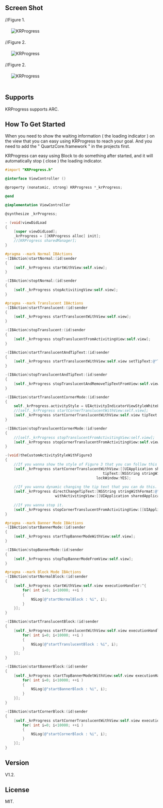 ## Screen Shot

//Figure 1.
<br />
<img src="https://dl.dropbox.com/u/83663874/GitHubs/KRProgress-1.png" alt="KRProgress" title="KRProgress" style="margin: 20px;" class="center" />
<br />
//Figure 2.
<br />
<img src="https://dl.dropbox.com/u/83663874/GitHubs/KRProgress-2.png" alt="KRProgress" title="KRProgress" style="margin: 20px;" class="center" />
<br />
//Figure 2.
<br />
<img src="https://dl.dropbox.com/u/83663874/GitHubs/KRProgress-3.png" alt="KRProgress" title="KRProgress" style="margin: 20px;" class="center" />

## Supports

KRProgress supports ARC.

## How To Get Started

When you need to show the waiting information ( the loading indicator ) on the view that you can easy using KRProgress to reach your goal. And you need to add the " QuartzCore.framework " in the projects first.

KRProgress can easy using Block to do something after started, and it will automatically stop ( close ) the loading indicator.

``` objective-c
#import "KRProgress.h"

@interface ViewController ()

@property (nonatomic, strong) KRProgress *_krProgress;

@end

@implementation ViewController

@synthesize _krProgress;

- (void)viewDidLoad
{
    [super viewDidLoad];
    _krProgress = [[KRProgress alloc] init];
    //[KRProgress sharedManager];
}

#pragma --mark Normal IBActions
-(IBAction)startNormal:(id)sender
{
    [self._krProgress startWithView:self.view];
}

-(IBAction)stoptNormal:(id)sender
{
    [self._krProgress stopActivitingView:self.view];
}

#pragma --mark Translucent IBActions
-(IBAction)startTranslucent:(id)sender
{
    [self._krProgress startTranslucentWithView:self.view];
}

-(IBAction)stopTranslucent:(id)sender
{
    [self._krProgress stopTranslucentFromActivitingView:self.view];
}

-(IBAction)startTranslucentAndTipText:(id)sender
{
    [self._krProgress startTranslucentWithView:self.view setTipText:@"Test Loading ..."];
}

-(IBAction)stopTranslucentAndTipText:(id)sender
{
    [self._krProgress stopTranslucentAndRemoveTipTextFromView:self.view];
}

-(IBAction)startTranslucentCornerMode:(id)sender
{
    self._krProgress.activityStyle = UIActivityIndicatorViewStyleWhiteLarge;
    //[self._krProgress startCornerTranslucentWithView:self.view];
    [self._krProgress startCornerTranslucentWithView:self.view tipText:@"100.0 %" lockWindow:YES];
}

-(IBAction)stopTranslucentCornerMode:(id)sender
{
    //[self._krProgress stopTranslucentFromActivitingView:self.view];
    [self._krProgress stopCornerTranslucentFromActivitingView:self.view];
}

-(void)theCustomActivityStyleWithFigure3
{
    //If you wanna show the style of Figure 3 that you can follow this method.
    [self._krProgress startCornerTranslucentWithView:[[UIApplication sharedApplication] keyWindow]
                                             tipText:[NSString stringWithFormat:@"%.2f%%", 50.0f]
                                          lockWindow:YES];
    
    //If you wanna dynamic changing the tip text that you can do this.
    [self._krProgress directChangeTipText:[NSString stringWithFormat:@"%.2f%%", 100.0f]
                       withActivitingView:[[UIApplication sharedApplication] keyWindow]];
    
    //If you wanna stop it.
    [self._krProgress stopCornerTranslucentFromActivitingView:[[UIApplication sharedApplication] keyWindow]];
}

#pragma --mark Banner Mode IBActions
-(IBAction)startBannerMode:(id)sender
{
    [self._krProgress startTopBannerModeWithView:self.view];
}

-(IBAction)stopBannerMode:(id)sender
{
    [self._krProgress stopTopBannerModeFromView:self.view];
}

#pragma --mark Block Mode IBActions
-(IBAction)startNormalBlock:(id)sender
{
    [self._krProgress startWithView:self.view executionHandler:^{
        for( int i=0; i<10000; ++i )
        {
            NSLog(@"startNormalBlock : %i", i);
        }
    }];
}

-(IBAction)startTranslucentBlock:(id)sender
{
    [self._krProgress startTranslucentWithView:self.view executionHandler:^{
        for( int i=0; i<10000; ++i )
        {
            NSLog(@"startTranslucentBlock : %i", i);
        }
    }];
}

-(IBAction)startBannerBlock:(id)sender
{
    [self._krProgress startTopBannerModetWithView:self.view executionHandler:^{
        for( int i=0; i<10000; ++i )
        {
            NSLog(@"startBannerBlock : %i", i);
        }
    }];
}

-(IBAction)startCornerBlock:(id)sender
{
    [self._krProgress startCornerTranslucentWithView:self.view executionHandler:^{
        for( int i=0; i<10000; ++i )
        {
            NSLog(@"startCornerBlock : %i", i);
        }
    }];
}
```

## Version

V1.2.

## License

MIT.
